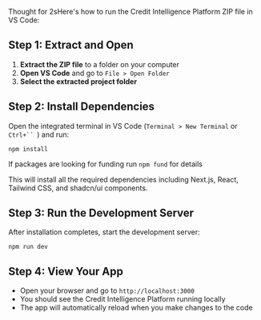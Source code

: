 Thought for 2sHere's how to run the Credit Intelligence Platform ZIP file in VS Code:

## Step 1: Extract and Open

1. **Extract the ZIP file** to a folder on your computer
2. **Open VS Code** and go to `File > Open Folder`
3. **Select the extracted project folder**


## Step 2: Install Dependencies

Open the integrated terminal in VS Code (`Terminal > New Terminal` or `Ctrl+`` `) and run:

```shellscript
npm install
```

If packages are looking for funding
  run `npm fund` for details

  
This will install all the required dependencies including Next.js, React, Tailwind CSS, and shadcn/ui components.

## Step 3: Run the Development Server

After installation completes, start the development server:

```shellscript
npm run dev
```

## Step 4: View Your App

- Open your browser and go to `http://localhost:3000`
- You should see the Credit Intelligence Platform running locally
- The app will automatically reload when you make changes to the code
